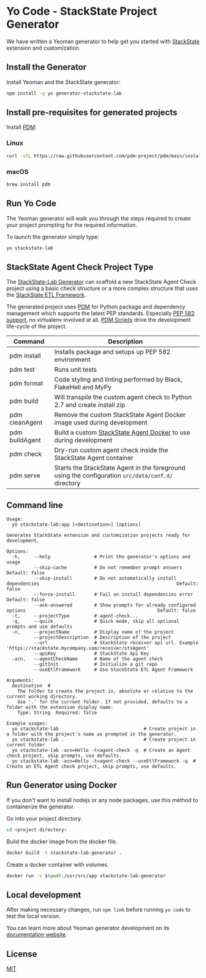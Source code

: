 # Yo Code - StackState Project Generator

We have written a Yeoman generator to help get you started with [StackState](http://stackstate.com) extension and customization.

## Install the Generator

Install Yeoman and the StackState generator:

```bash
npm install -g yo generator-stackstate-lab
```

## Install pre-requisites for generated projects

Install [PDM](https://pdm.fming.dev/latest/#installation):

### Linux

```bash
curl -sSL https://raw.githubusercontent.com/pdm-project/pdm/main/install-pdm.py | python3 -
```

### macOS

```bash
brew install pdm
```

## Run Yo Code

The Yeoman generator will walk you through the steps required to create your project prompting for the required information.

To launch the generator simply type:

```bash
yo stackstate-lab
```

## StackState Agent Check Project Type 

The [StackState-Lab Generator](https://github.com/stackstate-lab/generator-stackstate-lab) can
scaffold a new StackState Agent Check project using a basic check structure or a more complex structure that uses
the [StackState ETL Framework](https://github.com/stackstate-etl/).

The generated project uses [PDM](https://pdm.fming.dev/) for Python package and dependency management which 
supports the latest PEP standards. Especially [PEP 582 support](https://www.python.org/dev/peps/pep-0582), no virtualenv involved at all.
[PDM Scripts](https://pdm.fming.dev/latest/usage/scripts/) drive the development life-cycle of the project.

| Command        | Description                                                                                                                |
|----------------|----------------------------------------------------------------------------------------------------------------------------|
| pdm install    | Installs package and setups up PEP 582 environment                                                                         |
| pdm test       | Runs unit tests                                                                                                            |
| pdm format     | Code styling and linting performed by Black, FlakeHell and MyPy                                                            |
| pdm build      | Will transpile the custom agent check to Python 2.7 and create install zip                                                 |
| pdm cleanAgent | Remove the custom StackState Agent Docker image used during development                                                    |
| pdm buildAgent | Build a custom [StackState Agent Docker](https://hub.docker.com/r/stackstate/stackstate-agent-2) to use during development |
| pdm check      | Dry-run custom agent check inside the StackState Agent container                                                           |
| pdm serve      | Starts the StackState Agent in the foreground using the configuration `src/data/conf.d/` directory                         |


## Command line

```
Usage:
  yo stackstate-lab:app [<destination>] [options]

Generates StackState extension and customization projects ready for development.

Options:
  -h,     --help                # Print the generator's options and usage
          --skip-cache          # Do not remember prompt answers                                                             Default: false
          --skip-install        # Do not automatically install dependencies                                                  Default: false
          --force-install       # Fail on install dependencies error                                                         Default: false
          --ask-answered        # Show prompts for already configured options                                                Default: false
  -t,     --projectType         # agent-check...
  -q,     --quick               # Quick mode, skip all optional prompts and use defaults
  -n,     --projectName         # Display name of the project
          --projectDescription  # Description of the project
          --url                 # StackState receiver api url. Example 'https://stackstate.mycompany.com/receiver/stsAgent'
          --apiKey              # StackState Api Key
  -acn,   --agentCheckName      # Name of the agent check
          --gitInit             # Initialize a git repo
          --useEtlFramework     # Use StackState ETL Agent Framework

Arguments:
  destination  # 
    The folder to create the project in, absolute or relative to the current working directory.
    Use '.' for the current folder. If not provided, defaults to a folder with the extension display name.
    Type: String  Required: false

Example usages:
  yo stackstate-lab                               # Create project in a folder with the project's name as prompted in the generator.
  yo stackstate-lab .                             # Create project in current folder
  yo stackstate-lab -acn=Hello -t=agent-check -q  # Create an Agent check project, skip prompts, use defaults.
  yo stackstate-lab -acn=Hello -t=agent-check --useEtlFramework -q  # Create an ETL Agent check project, skip prompts, use defaults.
```

## Run Generator using Docker

If you don't want to install nodejs or any node packages, use this method to containerize the generator.

Go into your project directory.

```bash
cd <project directory>
```

Build the docker image from the docker file.

```bash
docker build -t stackstate-lab-generator .
```

Create a docker container with volumes.

```bash
docker run -v $(pwd):/usr/src/app stackstate-lab-generator
```

## Local development

After making necessary changes, run `npm link` before running `yo code` to
test the local version.

You can learn more about Yeoman generator development on its
[documentation website](https://yeoman.io/authoring/index.html).


## License

[MIT](LICENSE)
